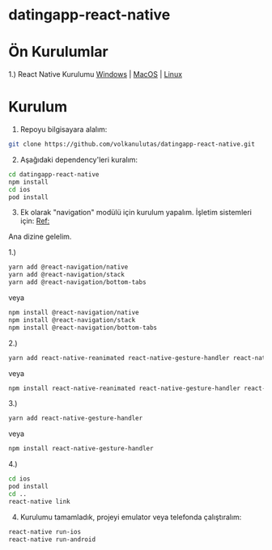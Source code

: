 # datingapp-react-native
# Ön Kurulumlar
1.) React Native Kurulumu [Windows](https://medium.com/mol42/windows-%C3%BCzerinde-react-native-kurulumu-4de15e0e33b9) | [MacOS](https://medium.com/mol42/macos-%C3%BCzerinde-react-native-kurulumu-71d4f96c282e) | [Linux](https://medium.com/mol42/linux-%C3%BCzerinde-react-native-kurulumu-a61b54927941)

# Kurulum

1. Repoyu bilgisayara alalım:

```sh
git clone https://github.com/volkanulutas/datingapp-react-native.git
```

2. Aşağıdaki dependency'leri kuralım:

```sh
cd datingapp-react-native
npm install
cd ios
pod install 
```
3. Ek olarak "navigation" modülü için kurulum yapalım. İşletim sistemleri için: [Ref:](https://reactnavigation.org/docs/getting-started)

Ana dizine gelelim.

1.)

```sh
yarn add @react-navigation/native
yarn add @react-navigation/stack
yarn add @react-navigation/bottom-tabs
```

veya
```sh
npm install @react-navigation/native
npm install @react-navigation/stack
npm install @react-navigation/bottom-tabs
```

2.)

```sh
yarn add react-native-reanimated react-native-gesture-handler react-native-screens react-native-safe-area-context @react-native-community/masked-view
```
veya
```sh
npm install react-native-reanimated react-native-gesture-handler react-native-screens react-native-safe-area-context @react-native-community/masked-view
```
3.)

```sh
yarn add react-native-gesture-handler
```
veya
```sh
npm install react-native-gesture-handler
```
4.) 


```sh
cd ios
pod install
cd ..
react-native link
```
4. Kurulumu tamamladık, projeyi emulator veya telefonda çalıştıralım:

```sh
react-native run-ios
react-native run-android
```

